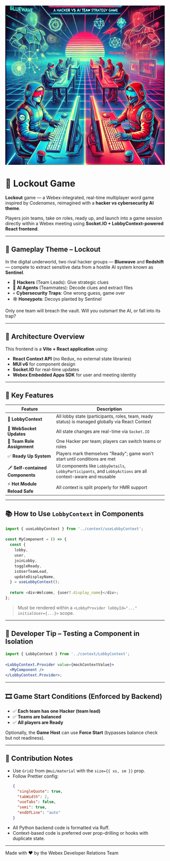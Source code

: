 ![Lockout Game Header](./frontend/src/lockout.png)

# 🔐 Lockout Game

**Lockout** game — a Webex-integrated, real-time multiplayer word game inspired by _Codenames_, reimagined with a **hacker vs cybersecurity AI theme**.

Players join teams, take on roles, ready up, and launch into a game session directly within a Webex meeting using **Socket.IO + LobbyContext-powered React frontend**.

---

## 🚀 Gameplay Theme – Lockout

In the digital underworld, two rival hacker groups — **Bluewave** and **Redshift** — compete to extract sensitive data from a hostile AI system known as **Sentinel**.

- 🧠 **Hackers** (Team Leads): Give strategic clues
- 🤖 **AI Agents** (Teammates): Decode clues and extract files
- 💀 **Cybersecurity Traps**: One wrong guess, game over
- 🕸 **Honeypots**: Decoys planted by Sentinel

Only one team will breach the vault. Will you outsmart the AI, or fall into its trap?

---

## 🧩 Architecture Overview

This frontend is a **Vite + React application** using:

- **React Context API** (no Redux, no external state libraries)
- **MUI v6** for component design
- **Socket.IO** for real-time updates
- **Webex Embedded Apps SDK** for user and meeting identity

---

## 🔧 Key Features

| Feature                          | Description                                                                                                   |
| -------------------------------- | ------------------------------------------------------------------------------------------------------------- |
| 🔐 **LobbyContext**              | All lobby state (participants, roles, team, ready status) is managed globally via React Context               |
| 🔄 **WebSocket Updates**         | All state changes are real-time via `Socket.IO`                                                               |
| 💬 **Team Role Assignment**      | One Hacker per team; players can switch teams or roles                                                        |
| ✅ **Ready Up System**           | Players mark themselves "Ready"; game won't start until conditions are met                                    |
| 🗡 **Self-contained Components** | UI components like `LobbyDetails`, `LobbyParticipants`, and `LobbyActions` are all context-aware and reusable |
| ⚡ **Hot Module Reload Safe**    | All context is split properly for HMR support                                                                 |

---

## 📚 How to Use `LobbyContext` in Components

```js
import { useLobbyContext } from '../context/useLobbyContext';

const MyComponent = () => {
  const {
    lobby,
    user,
    joinLobby,
    toggleReady,
    isUserTeamLead,
    updateDisplayName,
  } = useLobbyContext();

  return <div>Welcome, {user?.display_name}</div>;
};
```

> Must be rendered within a `<LobbyProvider lobbyId="..." initialUser={...}>` scope.

---

## 🧪 Developer Tip – Testing a Component in Isolation

```jsx
import { LobbyContext } from '../context/LobbyContext';

<LobbyContext.Provider value={mockContextValue}>
  <MyComponent />
</LobbyContext.Provider>;
```

---

## 🎞 Game Start Conditions (Enforced by Backend)

- ✅ **Each team has one Hacker (team lead)**
- ✅ **Teams are balanced**
- ✅ **All players are Ready**

Optionally, the **Game Host** can use **Force Start** (bypasses balance check but not readiness).

---

## 📜 Contribution Notes

- Use `Grid2` from `@mui/material` with the `size={{ xs, sm }}` prop.
- Follow Prettier config:
  ```json
  {
    "singleQuote": true,
    "tabWidth": 2,
    "useTabs": false,
    "semi": true,
    "endOfLine": "auto"
  }
  ```
- All Python backend code is formatted via Ruff.
- Context-based code is preferred over prop-drilling or hooks with duplicate state.

---

Made with ❤️ by the Webex Developer Relations Team
